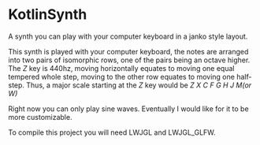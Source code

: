 # KotlinSynth
A synth you can play with your computer keyboard in a janko style layout.

This synth is played with your computer keyboard, the notes are arranged into two pairs of isomorphic rows, one of the pairs being an octave higher.
The *Z* key is 440hz, moving horizontally equates to moving one equal tempered whole step, moving to the other row equates to moving one half-step.
Thus, a major scale starting at the *Z* key would be *Z X C F G H J M(or W)*

Right now you can only play sine waves. Eventually I would like for it to be more customizable.

To compile this project you will need LWJGL and LWJGL_GLFW.
